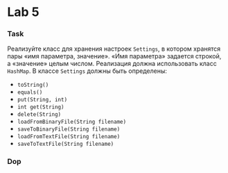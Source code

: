 # Lab 5
### Task

Реализуйте класс для хранения настроек `Settings`, в котором хранятся пары «имя параметра, значение». «Имя параметра» задается строкой, а «значение» целым числом.
Реализация должна использовать класс `HashMap`. В классе `Settings` должны быть определены:
- `toString()`
- `equals()`
- `put(String, int)`
- `int get(String)`
- `delete(String)`
- `loadFromBinaryFile(String filename)`
- `saveToBinaryFile(String filename)`
- `loadFromTextFile(String filename)`
- `saveToTextFile(String filename)`

### Dop
